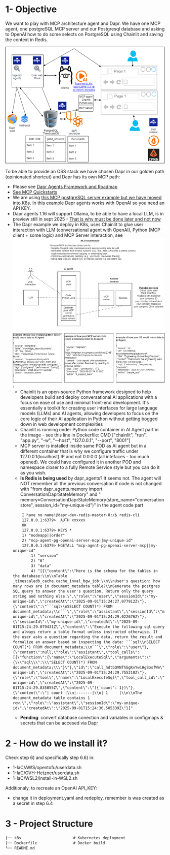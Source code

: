 # 1- Objective

We want to play with MCP architecture agent and Dapr. We have one MCP agent, one postgreSQL MCP server and our Postgresql database and asking to OpenAI how to do some selects on PostgreSQL using Chainlit and saving the context in Redis.

![Applications](../../docs/applications-view.png)

To be able to provide an OSS stack we have chosen Dapr in our golden path (opinionated shortcut) and Dapr has its own MCP path:
 - Please see [Dapr Agents Framework and Roadmap](https://github.com/dapr/dapr-agents/blob/249ea5ec43f75825f662992e765cb09b5fd31695/README.md)
 - [See MCP Quickstarts](https://github.com/dapr/dapr-agents/blob/249ea5ec43f75825f662992e765cb09b5fd31695/quickstarts/README.md#mcp-agent-quickstarts)
 - We are using [this MCP postgreSQL server example but we have moved into K8s](https://github.com/dapr/dapr-agents/blob/249ea5ec43f75825f662992e765cb09b5fd31695/quickstarts/08-data-agent-mcp-chainlit/README.md). In this example Dapr agents works with OpenAI so you need an API KEY.
 - Dapr agents 1.16 will support Ollama, to be able to have a local LLM, is in preview still in sept 2025 - [That is why must be done later and not now](https://v1-16.docs.dapr.io/reference/components-reference/supported-conversation/ollama/)
 - The Dapr example we deploy in K8s, uses Chainlit to glue user interaction with LLM (conversational agent with OpenAI), Python (MCP client + some logic) and MCP Server interaction, see ![MCP Architecture](../../docs/MCP-architecture.png):
    - Chainlit is an open-source Python framework designed to help developers build and deploy conversational AI applications with a focus on ease of use and minimal front-end development. It's essentially a toolkit for creating user interfaces for large language models (LLMs) and AI agents, allowing developers to focus on the core logic of their AI application in Python without getting bogged down in web development complexities
    - Chainlit is running under Python code container in AI Agent part in the image -  see this line in Dockerfile: CMD ["chainlit", "run", "app.py", "-w", "--host", "127.0.0.1", "--port", "8001"]
    - MCP server is installed inside same POD as AI agent  but in a different container that is why we configure traffic under 127.0.0.1(localhost) IP and not 0.0.0.0 (all intefaces - too much opened). We could have configured it in another POD and namespace closer to a fully Remote Service style but you can do it as you wish.
    - **Is Redis is being used** by dapr_agents? It seems not. The agent will NOT remember all the previous conversation if code is not changed with "from dapr_agents.memory import ConversationDaprStateMemory" and " memory=ConversationDaprStateMemory(store_name="conversationstore", session_id="my-unique-id")" in the agent code part
    ````
        I have no name!@dapr-dev-redis-master-0:/$ redis-cli
        127.0.0.1:6379>  AUTH xxxxxx
        OK
        127.0.0.1:6379> KEYS *
        1) "nodeapp||order"
        2) "mcp-agent-pg-openai-server-mcp||my-unique-id"
        127.0.0.1:6379> HGETALL "mcp-agent-pg-openai-server-mcp||my-unique-id"
            1) "version"
            2) "6"
            3) "data"
            4) "[{\"content\":\"Here is the schema for the tables in the database:\\n\\nTable _timescaledb_cache.cache_inval_bgw_job:\\n\\nUser's question: how many rows are in document_metadata table?\\nGenerate the postgres SQL query to answer the user's question. Return only the query string and nothing else.\",\"role\":\"user\",\"sessionId\":\"my-unique-id\",\"createdAt\":\"2025-09-01T15:24:27.077912Z\"},{\"content\":\"```sql\\nSELECT COUNT(*) FROM document_metadata;\\n```\",\"role\":\"assistant\",\"sessionId\":\"my-unique-id\",\"createdAt\":\"2025-09-01T15:24:29.022676Z\"},{\"sessionId\":\"my-unique-id\",\"createdAt\":\"2025-09-01T15:24:29.079431Z\",\"content\":\"Execute the following sql query and always return a table format unless instructed otherwise. If the user asks a question regarding the data, return the result and formalize an answer based on inspecting the data: ```sql\\nSELECT COUNT(*) FROM document_metadata;\\n```\",\"role\":\"user\"},{\"content\":null,\"role\":\"assistant\",\"tool_calls\":[{\"function\":{\"name\":\"LocalExecuteSql\",\"arguments\":\"{\\\"sql\\\":\\\"SELECT COUNT(*) FROM document_metadata;\\\"}\"},\"id\":\"call_hdtbQVNThGgKvYw1HgBosfWe\",\"type\":\"function\"}],\"sessionId\":\"my-unique-id\",\"createdAt\":\"2025-09-01T15:24:29.755210Z\"},{\"role\":\"tool\",\"name\":\"LocalExecuteSql\",\"tool_call_id\":\"call_hdtbQVNThGgKvYw1HgBosfWe\",\"sessionId\":\"my-unique-id\",\"createdAt\":\"2025-09-01T15:24:29.835055Z\",\"content\":\"[{'count': 1}]\"},{\"content\":\"| count |\\n|-------|\\n| 1     |\\n\\nThe document_metadata table contains 1 row.\",\"role\":\"assistant\",\"sessionId\":\"my-unique-id\",\"createdAt\":\"2025-09-01T15:24:30.505339Z\"}]"
    ````
    - **Pending**: convert database conection and variables in configmaps & secrets that can be accesed via Dapr

# 2 - How do we install it?

Check step 6) and specifically step 6.6) in:
- 1-IaC/AWS/opentofu/userdata.sh
- 1-IaC/OVH-Hetzner/userdata.sh
- 1-IaC/WSL2/install-in-WSL2.sh

Additionaly, to recreate an OpenAI API_KEY:
- change it in deployment.yaml and redeploy, remember is was created as a secret in step 6.4

# 3 - Project Structure
```
├── k8s                       # Kubernetes deployment
├── Dockerfile                # Docker build  
└── README.md
```
